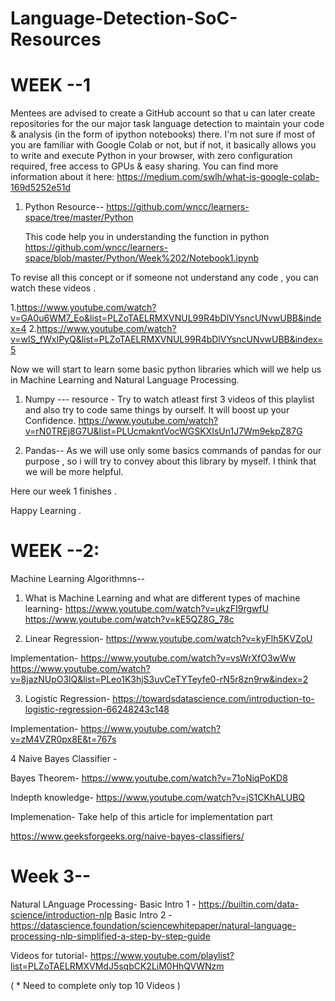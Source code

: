# Language-Detection-SoC-Resources


# WEEK --1

Mentees  are advised to create a GitHub account so that u can later create repositories for the our major task language detection to maintain your code & analysis (in the form of ipython notebooks) there.
I'm not sure if most of you are familiar with Google Colab or not, but if not, it basically allows you to write and execute Python in your browser, with zero configuration required, free access to GPUs & easy sharing. You can find more information about it here: 
https://medium.com/swlh/what-is-google-colab-169d5252e51d






1. Python Resource--
   https://github.com/wncc/learners-space/tree/master/Python
   
   This code help you in understanding  the function in python 
   https://github.com/wncc/learners-space/blob/master/Python/Week%202/Notebook1.ipynb
   
   
   
  To revise all this concept or if someone not understand any code , you can watch these videos .
  
  1.https://www.youtube.com/watch?v=GA0u6WM7_Eo&list=PLZoTAELRMXVNUL99R4bDlVYsncUNvwUBB&index=4
  2.https://www.youtube.com/watch?v=wlS_fWxIPyQ&list=PLZoTAELRMXVNUL99R4bDlVYsncUNvwUBB&index=5
  
  
  
  
  
  
  Now we will start to learn some basic python libraries which will we help us in  Machine Learning and Natural Language Processing.
  
  1. Numpy ---
    resource - Try to watch atleast first 3 videos of this playlist  and also try to code same things by ourself. It will boost up your Confidence.
    https://www.youtube.com/watch?v=rN0TREj8G7U&list=PLUcmakntVocWGSKXIsUn1J7Wm9ekpZ87G
    
    
  2. Pandas--
     As we will use only some basics commands of pandas for our purpose , so i will try to convey about this library by myself. I think that we will be more helpful.
     
     
Here our week 1 finishes . 

Happy Learning .



# WEEK --2:

  Machine Learning Algorithmns--
  
  1. What is Machine Learning and what are different types of machine learning-
   https://www.youtube.com/watch?v=ukzFI9rgwfU
   https://www.youtube.com/watch?v=kE5QZ8G_78c
   
 2. Linear Regression-
  https://www.youtube.com/watch?v=kyFlh5KVZoU
   
   Implementation-
   https://www.youtube.com/watch?v=vsWrXfO3wWw
   https://www.youtube.com/watch?v=8jazNUpO3lQ&list=PLeo1K3hjS3uvCeTYTeyfe0-rN5r8zn9rw&index=2
   
 3. Logistic Regression-
  https://towardsdatascience.com/introduction-to-logistic-regression-66248243c148
  
  Implementation-
  https://www.youtube.com/watch?v=zM4VZR0px8E&t=767s
  
4 Naive Bayes Classifier -
  
  Bayes Theorem-
  https://www.youtube.com/watch?v=71oNiqPoKD8
  
  Indepth knowledge-
  https://www.youtube.com/watch?v=jS1CKhALUBQ
  
  Implemenation-
  Take help of this article for implementation part
  
  https://www.geeksforgeeks.org/naive-bayes-classifiers/
  
  
  
  # Week 3--
Natural LAnguage Processing-
Basic Intro 1 - https://builtin.com/data-science/introduction-nlp
Basic Intro 2 - https://datascience.foundation/sciencewhitepaper/natural-language-processing-nlp-simplified-a-step-by-step-guide

Videos for tutorial-
https://www.youtube.com/playlist?list=PLZoTAELRMXVMdJ5sqbCK2LiM0HhQVWNzm

( * Need to complete only top 10 Videos )

